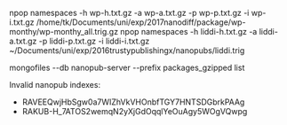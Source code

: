 
npop namespaces -h wp-h.txt.gz -a wp-a.txt.gz -p wp-p.txt.gz -i wp-i.txt.gz /home/tk/Documents/uni/exp/2017nanodiff/package/wp-monthy/wp-monthy_all.trig.gz
npop namespaces -h liddi-h.txt.gz -a liddi-a.txt.gz -p liddi-p.txt.gz -i liddi-i.txt.gz ~/Documents/uni/exp/2016trustypublishingx/nanopubs/liddi.trig

mongofiles --db nanopub-server --prefix packages_gzipped list

Invalid nanopub indexes:

- RAVEEQwjHbSgw0a7WIZhVkVHOnbfTGY7HNTSDGbrkPAAg
- RAKUB-H_7ATOS2wemqN2yXjGdOqqlYeOuAgy5WOgVQwpg
